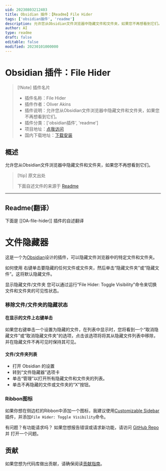 ```yaml
---
uid: 20230803212403
title: Obsidian 插件：【Readme】File Hider
tags: ['obsidian插件', 'readme']
description: 允许您从Obsidian文件浏览器中隐藏文件和文件夹，如果您不再想看到它们。
author: AI
type: readme
draft: false
editable: false
modified: 20230101000000
---
```


# Obsidian 插件：File Hider

> [!Note] 插件名片
> - 插件名称：File Hider
> - 插件作者：Oliver Akins
> - 插件说明：允许您从Obsidian文件浏览器中隐藏文件和文件夹，如果您不再想看到它们。
> - 插件分类：['obsidian插件', 'readme']
> - 项目地址：[点我访问](https://github.com/Oliver-Akins/file-hider)
> - 国内下载地址：[下载安装](https://pkmer.cn/products/plugin/pluginMarket/?OA-file-hider)

## 概述

允许您从Obsidian文件浏览器中隐藏文件和文件夹，如果您不再想看到它们。



> [!tip] 原文出处
> 
>下面自述文件的来源于 [Readme](https://ghproxy.net/https://raw.githubusercontent.com/Oliver-Akins/file-hider/main/README.md)
> 

---

## Readme(翻译）

下面是 [[OA-file-hider]] 插件的自述翻译



# 文件隐藏器

这是一个为[Obsidian](https://obsidian.md)设计的插件，可以隐藏文件浏览器中的特定文件和文件夹。

如何使用
右键单击要隐藏的任何文件或文件夹，然后单击“隐藏文件夹”或“隐藏文件”。这将默认隐藏文件。

显示隐藏文件/文件夹
您可以通过运行“File Hider: Toggle Visibility”命令来切换文件和文件夹的可见性状态。

### 移除文件/文件夹的隐藏状态

#### 在显示的文件上右键单击
如果您右键单击一个设置为隐藏的文件，在列表中显示时，您将看到一个“取消隐藏文件”或“取消隐藏文件夹”的选项，点击该选项将将其从隐藏文件列表中移除，并在隐藏文件不再可见时保持其可见。

#### 文件/文件夹列表
- 打开 Obsidian 的设置
- 转到“文件隐藏器”选项卡
- 单击“管理”以打开所有隐藏文件和文件夹的列表。
- 单击不再隐藏的文件或文件夹的“X”按钮。

### Ribbon图标
如果你想在侧边栏的Ribbon中添加一个图标，我建议使用[Customizable Sidebar](https://github.com/phibr0/obsidian-customizable-sidebar)插件，并添加`File Hider: Toggle Visibility`命令。

有问题？有功能请求吗？
如果您想报告错误或请求新功能，请访问
[GitHub Repo](https://github.com/Oliver-Akins/file-hider/issues/new/choose) 并
打开一个问题。

## 贡献
如果您想为代码库做出贡献，请确保阅读[贡献指南](https://github.com/Oliver-Akins/file-hider/blob/main/.github/contributing.md)。



